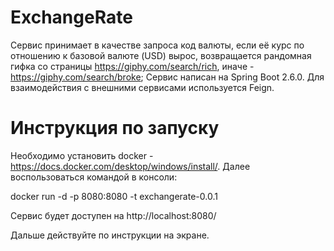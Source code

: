 # ExchangeRate
Сервис принимает в качестве запроса код валюты, если её курс по отношению к базовой валюте (USD) вырос, возвращается рандомная гифка со страницы https://giphy.com/search/rich, иначе - https://giphy.com/search/broke; Сервис написан на Spring Boot 2.6.0. Для взаимодействия с внешними сервисами используется Feign.

# Инструкция по запуску

Необходимо установить docker - https://docs.docker.com/desktop/windows/install/. Далее воспользоваться командой в консоли:

docker run -d -p 8080:8080 -t exchangerate-0.0.1 

Сервис будет доступен на http://localhost:8080/

Дальше действуйте по инструкции на экране.
